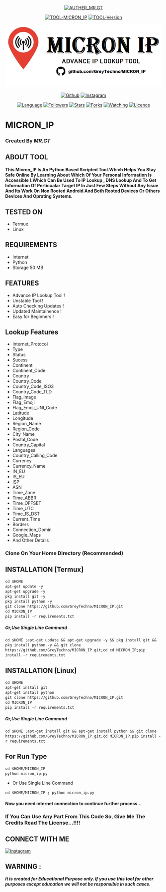 <p align="center">
<a href="https://github.com/GreyTechno/"><img title="AUTHER_MR.GT" src="https://img.shields.io/badge/Auther-MR.GT-SCRIPT?colorA=%23ff8100&colorB=%23017e40&colorC=%23ff0000&style=for-the-badge"></a>
</p>
<p align="center">
<a href="#"><img title="TOOL-MICRON_IP" src="https://img.shields.io/badge/Tool-MICRON_IP-green.svg"></a>
<a href="#"><img title="TOOL-Version" src="https://img.shields.io/badge/Version-0.1-green.svg?style=flat-square"></a>
</p>

<p align="center">
<a href="https://github.com/GreyTechno/MICRON_IP"><img title="MICRON_IP" src="https://github.com/GreyTechno/MICRON_IP/blob/main/Images/micron_ip.png"></a>
</p>
<p align="center">
<a href="https://github.com/GreyTechno/"><img title="Github" src="https://img.shields.io/badge/GITHUB-GreyTechno-brightgreen?style=for-the-badge&logo=github"></a>
<a href="https://www.instagram.com/grey_techno/"><img title="Instagram" src="https://img.shields.io/badge/INSTAGRAM-grey_techno-red?style=for-the-badge&logo=Instagram"></a>
</p>
<p align="center">
<a href="https://www.python.org/"><img title="Language" src="https://img.shields.io/badge/Made%20In-Python-1f425f.svg?v=103"></a>
<a href="https://github.com/GreyTechno/"><img title="Followers" src="https://img.shields.io/github/followers/GreyTechno?color=blue&style=flat-square"></a>
<a href="https://github.com/GreyTechno/MICRON_IP"><img title="Stars" src="https://img.shields.io/github/stars/GreyTechno/MICRON_IP?color=red&style=flat-square"></a>
<a href="https://github.com/GreyTechno/MICRON_IP"><img title="Forks" src="https://img.shields.io/github/forks/GreyTechno/MICRON_IP?color=red&style=flat-square"></a>
<a href="https://github.com/GreyTechno/MICRON_IP"><img title="Watching" src="https://img.shields.io/github/watchers/GreyTechno/MICRON_IP?label=Watchers&color=blue&style=flat-square"></a>
<a href="https://github.com/GreyTechno/MICRON_IP/blob/main/LICENSE"><img title="Licence" src="https://img.shields.io/badge/License-GNU-blue.svg"></a>
</p>

# MICRON_IP
### Created By ***MR.GT***


## ABOUT TOOL
#### This Micron_IP Is An Python Based Scripted Tool.Which Helps You Stay Safe Online By Learning About Which Of Your Personal Information Is Accessible !.Which Can Be Used To IP Lookup , DNS Lookup And To Get Information Of Perticualar Target IP In Just Few Steps Without Any Issue And Its Work On Non Rooted Android And Both Rooted Devices Or Others Devices And Oprating Systems.

## TESTED ON

* Termux
* Linux

## REQUIREMENTS

* Internet
* Python
* Storage 50 MB

## FEATURES

* Advance IP Lookup Tool !
* Unstable Tool !
* Auto Checking Updates !
* Updated Maintainence !
* Easy for Beginners !

## Lookup Features

* Internet_Protocol
* Type
* Status
* Sucess
* Continent
* Continent_Code
* Country
* Country_Code
* Country_Code_ISO3
* Country_Code_TLD
* Flag_Image
* Flag_Emoji
* Flag_Emoji_UNI_Code
* Latitude
* Longitude
* Region_Name
* Region_Code
* City_Name
* Postal_Code
* Country_Capital
* Languages
* Country_Calling_Code
* Currency
* Currency_Name
* IN_EU
* IS_EU
* ISP
* ASN
* Time_Zone
* Time_ABBR
* Time_OFFSET
* Time_UTC
* Time_IS_DST
* Current_Time
* Borders
* Connection_Domin
* Google_Maps
* And Other Details

### Clone On Your Home Directory (Recommended)

## INSTALLATION [Termux]
```
cd $HOME
apt-get update -y
apt-get upgrade -y
pkg install git -y
pkg install python -y
git clone https://github.com/GreyTechno/MICRON_IP.git
cd MICRON_IP
pip install -r requirements.txt
```
##### Or,Use Single Line Command
```
cd $HOME ;apt-get update && apt-get upgrade -y && pkg install git && pkg install python -y && git clone https://github.com/GreyTechno/MICRON_IP.git;cd cd MICRON_IP;pip install -r requirements.txt
```
## INSTALLATION [Linux]
```
cd $HOME
apt-get install git
apt-get install python
git clone https://github.com/GreyTechno/MICRON_IP.git
cd MICRON_IP
pip install -r requirements.txt
```
##### Or,Use Single Line Command
```
cd $HOME ;apt-get install git && apt-get install python && git clone https://github.com/GreyTechno/MICRON_IP.git;cd MICRON_IP;pip install -r requirements.txt
```
## For Run Type
```
cd $HOME/MICRON_IP
python micron_ip.py
```
* Or Use Single Line Command
```
cd $HOME/MICRON_IP ; python micron_ip.py
```


#### Now you need internet connection to continue further process...

### If You Can Use Any Part From This Code So, Give Me The Credits Read The License...!!!!

## CONNECT WITH ME

<a href="https://www.instagram.com/grey_techno/"><img title="Instagram" src="https://img.shields.io/badge/INSTAGRAM-grey_techno-red?style=for-the-badge&logo=Instagram"></a>

## WARNING : 
***It is created for Educational Purpose only. If you use this tool for other purposes except education we will not be responsible in such cases.***
 
